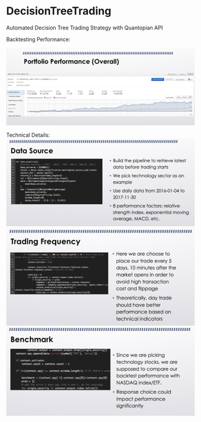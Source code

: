 # DecisionTreeTrading
Automated Decision Tree Trading Strategy with Quantopian API

Backtesting Performance:

![alt text](https://github.com/Peterzyx/DecisionTreeTrading/blob/master/Screenshot/Performance.jpg)

Technical Details:
![alt text](https://github.com/Peterzyx/DecisionTreeTrading/blob/master/Screenshot/DataSource.jpg)
![alt text](https://github.com/Peterzyx/DecisionTreeTrading/blob/master/Screenshot/TradingFrequency.jpg)
![alt text](https://github.com/Peterzyx/DecisionTreeTrading/blob/master/Screenshot/Benchmark.jpg)
